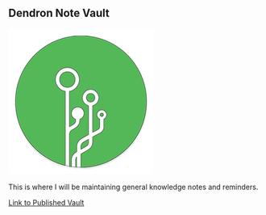 ## Dendron Note Vault

![Dendron Logo](/assets/images/logo_small.png)

This is where I will be maintaining general knowledge notes and reminders.

[Link to Published Vault](https://rperez2021.github.io/DevNotes/)
